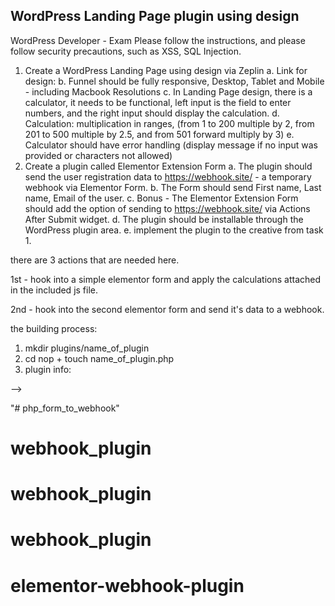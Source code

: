 ## WordPress Landing Page plugin using design

WordPress Developer - Exam
Please follow the instructions, and please follow security precautions, such as XSS, SQL
Injection.
1. Create a WordPress Landing Page using design via Zeplin
a. Link for design: <removed>
b. Funnel should be fully responsive, Desktop, Tablet and Mobile - including
Macbook Resolutions
c. In Landing Page design, there is a calculator, it needs to be functional, left
input is the field to enter numbers, and the right input should display the
calculation.
d. Calculation: multiplication in ranges, (from 1 to 200 multiple by 2, from 201 to
500 multiple by 2.5, and from 501 forward multiply by 3)
e. Calculator should have error handling (display message if no input was
provided or characters not allowed)
2. Create a plugin called Elementor Extension Form
a. The plugin should send the user registration data to https://webhook.site/ - a
temporary webhook via Elementor Form.
b. The Form should send First name, Last name, Email of the user.
c. Bonus - The Elementor Extension Form should add the option of sending to
https://webhook.site/ via Actions After Submit widget.
d. The plugin should be installable through the WordPress plugin area.
e. implement the plugin to the creative from task 1.



there are 3 actions that are needed here.

1st - hook into a simple elementor form and apply the calculations attached in the included js file.

2nd - hook into the second elementor form and send it's data to a webhook.


the building process:
1. mkdir plugins/name_of_plugin
2. cd nop + touch name_of_plugin.php
3. plugin info: 
<?php
/**
 * Plugin Name: john mogi elementor form
 * Plugin URI: https://www.johnmogi.com
 * Description: a simple plugin to hook into elementor forms, send data via a webhook and do some demo calculations.
 * Version: 1.0
 * Author: John Mogi
 * Author URI: https://www.johnmogi.com
 */

<!-- ?> -->

 <!-- 0.  the actual data:
The plugin generated 2 characters of unexpected output during activation. If you notice “headers already sent” messages, problems with syndication feeds or other issues, try deactivating or removing this plugin. -->

"# php_form_to_webhook" 
# webhook_plugin
# webhook_plugin
# webhook_plugin
# elementor-webhook-plugin
